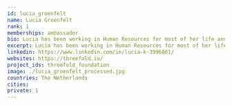 ```yaml
---
id: lucia_groenfelt
name: Lucia Groenfelt
rank: 1
memberships: ambassador
bio: Lucia has been working in Human Resources for most of her life and has a passion for getting things done the right way for the company, but certainly also for the individual. She's looking forward to bring this movement to the next level and get internet capacity in the hands of people that have had very poor access to it to date. Ambassador fell in love with Threefold ThreeFold's vision is an ambitious one is to create a neutral, private, efficient and affordable internet. ThreeFold's team has breakthrough technology that will create a new, distributed and accessible for anyone internet. The world is dying for an alternative to large, non-transparent and privacy-invading service providers of today. Equal chances for every one of us, not a happy few of us.
excerpt: Lucia has been working in Human Resources for most of her life and has a passion for getting things done.
linkedin: https://www.linkedin.com/in/lucia-k-3996861/
websites: https://threefold.io/
project_ids: threefold_foundation
image: ./lucia_groenfelt_processed.jpg
countries: The Netherlands
cities:
private: 1
---
```

